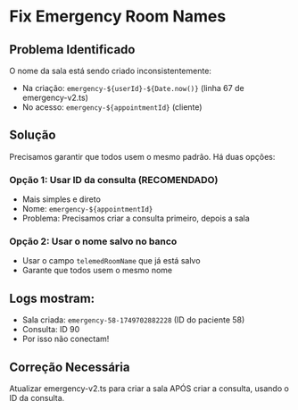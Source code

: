 # Fix Emergency Room Names

## Problema Identificado

O nome da sala está sendo criado inconsistentemente:
- Na criação: `emergency-${userId}-${Date.now()}` (linha 67 de emergency-v2.ts)
- No acesso: `emergency-${appointmentId}` (cliente)

## Solução

Precisamos garantir que todos usem o mesmo padrão. Há duas opções:

### Opção 1: Usar ID da consulta (RECOMENDADO)
- Mais simples e direto
- Nome: `emergency-${appointmentId}`
- Problema: Precisamos criar a consulta primeiro, depois a sala

### Opção 2: Usar o nome salvo no banco
- Usar o campo `telemedRoomName` que já está salvo
- Garante que todos usem o mesmo nome

## Logs mostram:
- Sala criada: `emergency-58-1749702882228` (ID do paciente 58)
- Consulta: ID 90
- Por isso não conectam!

## Correção Necessária

Atualizar emergency-v2.ts para criar a sala APÓS criar a consulta, usando o ID da consulta.
